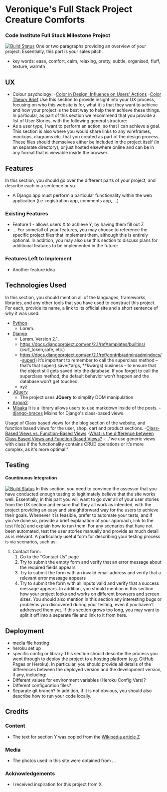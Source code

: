 # Veronique's Full Stack Project **Creature Comforts**
### Code Institute Full Stack Milestone Project
[![Build Status](https://travis-ci.org/nuagesdencre/CI_FullStack.svg?branch=master)](https://travis-ci.org/nuagesdencre/CI_FullStack)
One or two paragraphs providing an overview of your project.
Essentially, this part is your sales pitch.
 - key words: ease, comfort, calm, relaxing, pretty, subtle, organised, fluff, texture, warmth
 
## UX
 - Colour psychology:
    -[Color in Design: Influence on Users' Actions](https://tubikstudio.com/color-in-design-influence-on-users-actions/)
    -[Color Theory Brief](https://uxplanet.org/color-theory-brief-guide-for-designers-76e11c57eaa)
Use this section to provide insight into your UX process, focusing on who this website is for, what it is that they want to achieve and how your project is the best way to help them achieve these things.
In particular, as part of this section we recommend that you provide a list of User Stories, with the following general structure:
- As a user type, I want to perform an action, so that I can achieve a goal.
This section is also where you would share links to any wireframes, mockups, diagrams etc. that you created as part of the design process. These files should themselves either be included in the project itself (in an separate directory), or just hosted elsewhere online and can be in any format that is viewable inside the browser.
## Features
In this section, you should go over the different parts of your project, and describe each in a sentence or so.
 - A Django app must perform a particular functionality within the web application (i.e. registration app, comments app, ...)

### Existing Features
- Feature 1 - allows users X to achieve Y, by having them fill out Z
- ...
For some/all of your features, you may choose to reference the specific project files that implement them, although this is entirely optional.
In addition, you may also use this section to discuss plans for additional features to be implemented in the future:
### Features Left to Implement
- Another feature idea
## Technologies Used
In this section, you should mention all of the languages, frameworks, libraries, and any other tools that you have used to construct this project. For each, provide its name, a link to its official site and a short sentence of why it was used.
- [Python]()
    - Lorem.
- [Django]()
    - Lorem. Version 2.1.
    - https://docs.djangoproject.com/en/2.1/ref/templates/builtins/ (csrf_token,safe, etc.)
    - https://docs.djangoproject.com/en/2.1/ref/contrib/admin/admindocs/
    -[super()](https://docs.djangoproject.com/en/2.1/topics/db/models/)
        It’s important to remember to call the superclass method – that’s that super().save(*args, **kwargs) business – to ensure that the object still gets saved into the database. If you forget to call the superclass method, the default behavior won’t happen and the database won’t get touched.
    - xyz
- [JQuery](https://jquery.com)
    - The project uses **JQuery** to simplify DOM manipulation.
- [Argon2](https://pypi.org/project/argon2_cffi/)
- [Misaka](https://github.com/FSX/misaka) It is a library allows users to use markdown inside of the posts.
-[django-braces](https://django-braces.readthedocs.io/en/latest/) Mixins for Django's class-based views.

Usage of Class based views for the blog section of the website, and function based views for the user, shop, cart and product sections.
-[Class-Based Views vs. Function-Based Views](https://simpleisbetterthancomplex.com/article/2017/03/21/class-based-views-vs-function-based-views.html)
-[What is the difference between Class Based Views and Function Based Views?](https://www.bedjango.com/blog/class-based-views-vs-function-based-views/)
        -..."we use generic views with class if the functionality contains CRUD operations or it’s more complex, as it's more optimal."
## Testing
#### Countinuous Integration
[![Build Status](https://travis-ci.org/nuagesdencre/CI_FullStack.svg?branch=master)](https://travis-ci.org/nuagesdencre/CI_FullStack)
In this section, you need to convince the assessor that you have conducted enough testing to legitimately believe that the site works well. Essentially, in this part you will want to go over all of your user stories from the UX section and ensure that they all work as intended, with the project providing an easy and straightforward way for the users to achieve their goals.
Whenever it is feasible, prefer to automate your tests, and if you've done so, provide a brief explanation of your approach, link to the test file(s) and explain how to run them.
For any scenarios that have not been automated, test the user stories manually and provide as much detail as is relevant. A particularly useful form for describing your testing process is via scenarios, such as:
1. Contact form:
    1. Go to the "Contact Us" page
    2. Try to submit the empty form and verify that an error message about the required fields appears
    3. Try to submit the form with an invalid email address and verify that a relevant error message appears
    4. Try to submit the form with all inputs valid and verify that a success message appears.
In addition, you should mention in this section how your project looks and works on different browsers and screen sizes.
You should also mention in this section any interesting bugs or problems you discovered during your testing, even if you haven't addressed them yet.
If this section grows too long, you may want to split it off into a separate file and link to it from here.
## Deployment

- media file hosting
- heroku set up
- specific config or library
This section should describe the process you went through to deploy the project to a hosting platform (e.g. GitHub Pages or Heroku).
In particular, you should provide all details of the differences between the deployed version and the development version, if any, including:
- Different values for environment variables (Heroku Config Vars)?
- Different configuration files?
- Separate git branch?
In addition, if it is not obvious, you should also describe how to run your code locally.
## Credits
### Content
- The text for section Y was copied from the [Wikipedia article Z](https://en.wikipedia.org/wiki/Z)
### Media
- The photos used in this site were obtained from ...
### Acknowledgements
- I received inspiration for this project from X

